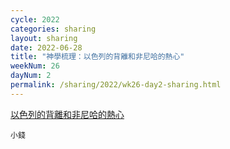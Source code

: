 ```yaml
---
cycle: 2022
categories: sharing
layout: sharing
date: 2022-06-28
title: "神學梳理：以色列的背離和非尼哈的熱心"
weekNum: 26
dayNum: 2
permalink: /sharing/2022/wk26-day2-sharing.html
---
```


[以色列的背離和非尼哈的熱心](https://eccseattle.github.io/media/sharing/2022/wk026/2022-06-28-bin.m4a)

`小錢`
